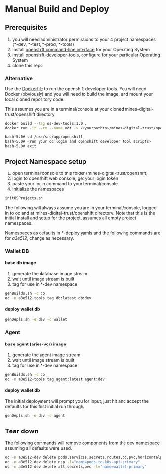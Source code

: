 # Manual Build and Deploy

## Prerequisites
1. you will need administrator permissions to your 4 project namespaces (*-dev, *-test, *-prod, *-tools)
1. install [openshift command-line interface](https://docs.openshift.com/container-platform/4.6/cli_reference/openshift_cli/getting-started-cli.html) for your Operating System
1. install [openshift-developer-tools](https://github.com/BCDevOps/openshift-developer-tools), configure for your particular Operating System
1. clone this repo

### Alternative
Use the [Dockerfile](./Dockerfile) to run the openshift developer tools.  You will need Docker (obviously) and you will need to build the image, and mount your local cloned repository code.

This assumes you are in a terminal/console at your cloned mines-digital-trust/openshift directory.

```sh
docker build --tag os-dev-tools:1.0 .
docker run -it --rm --name odt -v /<yourpathto>/mines-digital-trust/openshift:/usr/src/app/openshift os-dev-tools:1.0

bash-5.0# cd /usr/src/app/openshift
bash-5.0# <run your oc login and openshift developer tool scripts>
bash-5.0# exit
```

## Project Namespace setup
1. open terminal/console to this folder (mines-digital-trust/openshift)
1. login to openshift web console, get your login token
1. paste your login command to your terminal/console
1. initialize the namespaces

```sh
initOSProjects.sh
```

The following will always assume you are in your terminal/console, logged in to oc and at mines-digital-trust/openshift directory. Note that this is the initial install and setup for the project, assumes all empty project namespaces.

Namespaces as defaults in *-deploy.yamls and the following commands are for *_a3e512_*, change as necessary.

### Wallet DB

#### base db image
1. generate the database image stream
1. wait until image stream is built
1. tag for use in *-dev namespace

```sh
genBuilds.sh -c db
oc -n a3e512-tools tag db:latest db:dev
```

#### deploy wallet db
```sh
genDepls.sh -e dev -c wallet
```

### Agent

#### base agent (aries-vcr) image
1. generate the agent image stream
1. wait until image stream is built
1. tag for use in *-dev namespace

```sh
genBuilds.sh -c db
oc -n a3e512-tools tag agent:latest agent:dev
```

#### deploy wallet db
The initial deployment will prompt you for input, just hit <enter> and accept the defaults for this first initial run through.

```sh
genDepls.sh -e dev -c agent
```

## Tear down
The following commands will remove components from the dev namespace assuming all defaults were used.

```sh
oc -n a3e512-dev delete pods,services,secrets,routes,dc,pvc,horizontalpodautoscaler.autoscaling,ExternalNetwork,NetworkSecurityPolicy -l="name=agent-primary"
oc -n a3e512-dev delete nsp -l="name=pods-to-k8s-api-primary"
oc -n a3e512-dev delete all,secrets,pvc -l="name=wallet-primary"
```
